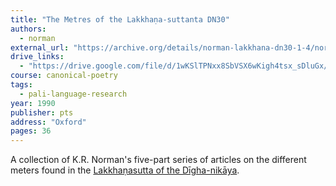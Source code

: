 ```yaml
---
title: "The Metres of the Lakkhaṇa-suttanta DN30"
authors:
  - norman
external_url: "https://archive.org/details/norman-lakkhana-dn30-1-4/norman-lakkhana-dn30-1-4/page/n7/mode/2up"
drive_links:
  - "https://drive.google.com/file/d/1wKSlTPNxx8SbVSX6wKigh4tsx_sDluGx/view?usp=drive_link"
course: canonical-poetry
tags:
  - pali-language-research
year: 1990
publisher: pts
address: "Oxford"
pages: 36
---
```


A collection of K.R. Norman's five-part series of articles on the different meters found in the [Lakkhaṇasutta of the Dīgha-nikāya](/content/canon/dn30).

